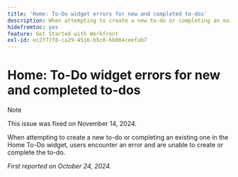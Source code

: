 ```yaml
---
title: 'Home: To-Do widget errors for new and completed to-dos'
description: When attempting to create a new to-do or completing an existing one in the Home To-Do widget, users encounter an error and are unable to create or complete the to-do.
hidefromtoc: yes
feature: Get Started with Workfront
exl-id: ec2f77f8-ca29-4516-b5c0-6b084ceefab7
---
```

# Home: To-Do widget errors for new and completed to-dos

>[!NOTE]
>
>This issue was fixed on November 14, 2024.

When attempting to create a new to-do or completing an existing one in the Home To-Do widget, users encounter an error and are unable to create or complete the to-do.

_First reported on October 24, 2024._
